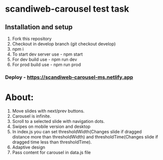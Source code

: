 # scandiweb-carousel test task
## Installation and setup
1. Fork this repository
2. Checkout in develop branch (git checkout develop)
3. npm i
4. To start dev server use - npm start
5. For dev build use - npm run dev
6. For prod build use - npm run prod

### Deploy - https://scandiweb-carousel-ms.netlify.app

# About:
1. Move slides with next/prev buttons. 
2. Carousel is infinite.
3. Scroll to a selected slide with navigation dots.
4. Swipes on mobile version and desktop
5. In index.js you can set thresholdWidth(Changes slide if dragged distance more than thresholdWidth) and thresholdTime(Changes slide if dragged time less than thresholdTime). 
6. Adaptive design
7. Pass content for carousel in data.js file
   